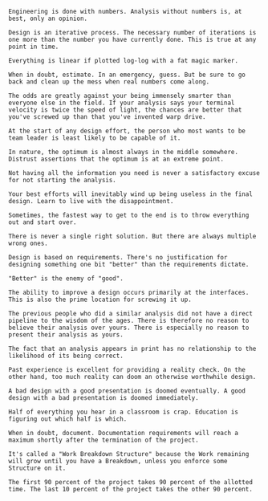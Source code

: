     Engineering is done with numbers. Analysis without numbers is, at best, only an opinion. 

    Design is an iterative process. The necessary number of iterations is one more than the number you have currently done. This is true at any point in time.

    Everything is linear if plotted log-log with a fat magic marker.

    When in doubt, estimate. In an emergency, guess. But be sure to go back and clean up the mess when real numbers come along.

    The odds are greatly against your being immensely smarter than everyone else in the field. If your analysis says your terminal velocity is twice the speed of light, the chances are better that you've screwed up than that you've invented warp drive.

    At the start of any design effort, the person who most wants to be team leader is least likely to be capable of it.

    In nature, the optimum is almost always in the middle somewhere. Distrust assertions that the optimum is at an extreme point.

    Not having all the information you need is never a satisfactory excuse for not starting the analysis.

    Your best efforts will inevitably wind up being useless in the final design. Learn to live with the disappointment.

    Sometimes, the fastest way to get to the end is to throw everything out and start over.

    There is never a single right solution. But there are always multiple wrong ones.

    Design is based on requirements. There's no justification for designing something one bit "better" than the requirements dictate.

    "Better" is the enemy of "good".

    The ability to improve a design occurs primarily at the interfaces. This is also the prime location for screwing it up.

    The previous people who did a similar analysis did not have a direct pipeline to the wisdom of the ages. There is therefore no reason to believe their analysis over yours. There is especially no reason to present their analysis as yours.

    The fact that an analysis appears in print has no relationship to the likelihood of its being correct.

    Past experience is excellent for providing a reality check. On the other hand, too much reality can doom an otherwise worthwhile design.

    A bad design with a good presentation is doomed eventually. A good design with a bad presentation is doomed immediately.

    Half of everything you hear in a classroom is crap. Education is figuring out which half is which.

    When in doubt, document. Documentation requirements will reach a maximum shortly after the termination of the project.

    It's called a "Work Breakdown Structure" because the Work remaining will grow until you have a Breakdown, unless you enforce some Structure on it.

    The first 90 percent of the project takes 90 percent of the allotted time. The last 10 percent of the project takes the other 90 percent. 
